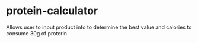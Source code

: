 # protein-calculator
Allows user to input product info to determine the best value and calories to consume 30g of proterin
